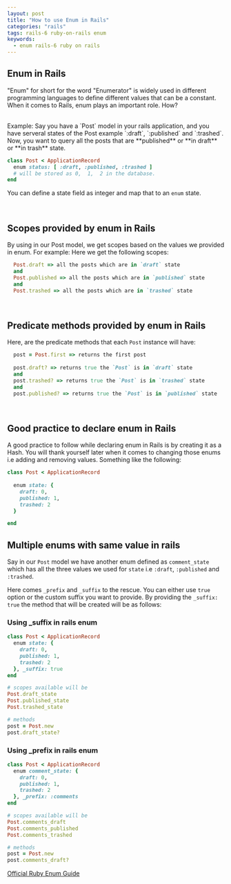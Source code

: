 ```yaml
---
layout: post
title: "How to use Enum in Rails"
categories: "rails"
tags: rails-6 ruby-on-rails enum
keywords:
  - enum rails-6 ruby on rails
---
```



## Enum in Rails

"Enum" for short for the word "Enumerator" is widely used in different programming languages to define different values that can be a constant. When it comes to Rails, enum plays an important role. How?

<br />
Example: Say you have a `Post` model in your rails application, and you have serveral states of the Post example `:draft`, `:published` and `:trashed`. Now, you want to query all the posts that are **published** or **in draft** or **in trash** state.

```ruby
class Post < ApplicationRecord
  enum status: [ :draft, :published, :trashed ]
  # will be stored as 0,  1,  2 in the database.
end
```

You can define a state field as integer and map that to an `enum` state.

<br />


## Scopes provided by enum in Rails
By using in our Post model, we get scopes based on the values we provided in enum.
For example: Here we get the following scopes:

```ruby
  Post.draft => all the posts which are in `draft` state
  and
  Post.published => all the posts which are in `published` state
  and
  Post.trashed => all the posts which are in `trashed` state
```

<br />

## Predicate methods provided by enum in Rails

Here, are the predicate methods that each `Post` instance will have:

```ruby
  post = Post.first => returns the first post
  
  post.draft? => returns true the `Post` is in `draft` state
  and
  post.trashed? => returns true the `Post` is in `trashed` state
  and
  post.published? => returns true the `Post` is in `published` state
```
<br />

## Good practice to declare enum in Rails

A good practice to follow while declaring enum in Rails is by creating it as a Hash. You will thank yourself later when it comes to changing those enums i.e adding and removing values. Something like the following:

```ruby
class Post < ApplicationRecord
  
  enum state: {
    draft: 0,
    published: 1,
    trashed: 2
  }

end
```

## Multiple enums with same value in rails

Say in our `Post` model we have another enum defined as `comment_state` which has all the three values we used for `state` i.e `:draft`, `:published` and `:trashed`.

Here comes `_prefix` and `_suffix` to the rescue.
You can either use `true` option or the custom suffix you want to provide. By providing the `_suffix: true` the method that will be created will be as follows:

### Using _suffix in rails enum

```ruby
class Post < ApplicationRecord
  enum state: {
    draft: 0,
    published: 1,
    trashed: 2
  }, _suffix: true
end

# scopes available will be 
Post.draft_state
Post.published_state
Post.trashed_state

# methods 
post = Post.new
post.draft_state?
```

### Using _prefix in rails enum

```ruby
class Post < ApplicationRecord
  enum comment_state: {
    draft: 0,
    published: 1,
    trashed: 2
  }, _prefix: :comments
end

# scopes available will be 
Post.comments_draft
Post.comments_published
Post.comments_trashed

# methods 
post = Post.new
post.comments_draft?
```

[Official Ruby Enum Guide](https://api.rubyonrails.org/v5.2.3/classes/ActiveRecord/Enum.html)
